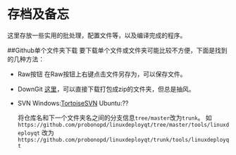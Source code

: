 # 存档及备忘
这里存放一些实用的批处理，配置文件等，以及编译完成的程序。

##Github单个文件夹下载
要下载单个文件或文件夹可能比较不方便，下面是找到的几种方法：

* Raw按钮
  在Raw按钮上右键点击文件另存为，可以保存文件。

* DownGit
  [这里](https://minhaskamal.github.io/DownGit/#/home)，可以直接下载打包成zip的文件夹，但总是抽风。

* SVN
  Windows:[TortoiseSVN](https://tortoisesvn.net/downloads.html)
  Ubuntu:??

  将仓库名和下一个文件夹名之间的分支信息`tree/master`改为`trunk`。
  如`https://github.com/probonopd/linuxdeployqt/tree/master/tools/linuxdeployqt`
  改为`https://github.com/probonopd/linuxdeployqt/trunk/tools/linuxdeployqt`


